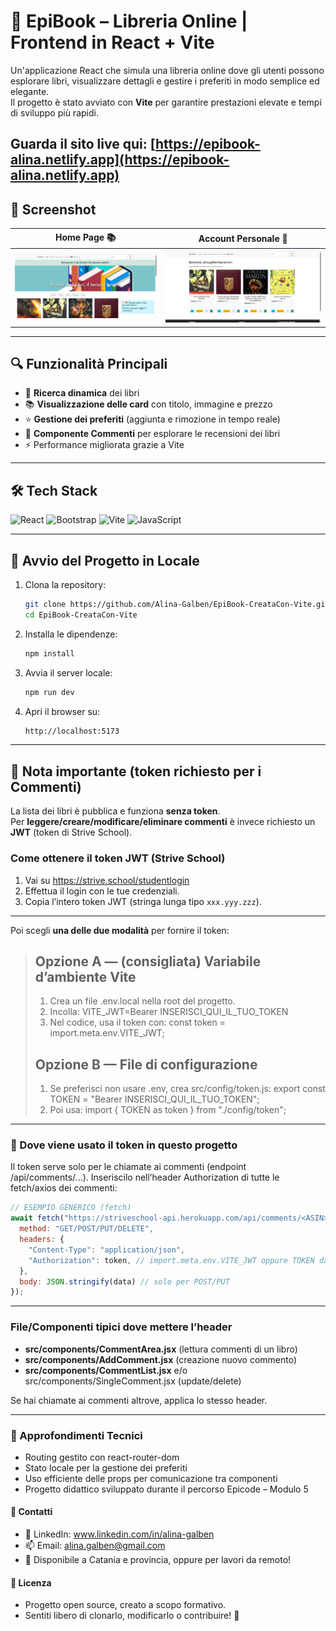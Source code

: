# 📘 EpiBook – Libreria Online | Frontend in React + Vite

Un'applicazione React che simula una libreria online dove gli utenti possono esplorare libri, visualizzare dettagli e gestire i preferiti in modo semplice ed elegante.  
Il progetto è stato avviato con **Vite** per garantire prestazioni elevate e tempi di sviluppo più rapidi.

**Guarda il sito live qui: [https://epibook-alina.netlify.app](https://epibook-alina.netlify.app)**
---
## 📸 Screenshot

| Home Page 📚 | Account Personale 🧾 |
|-------------|-------------------|
| ![Homepage](./public/screen1.png) | ![Account](./public/screen2.png) |

---

## 🔍 Funzionalità Principali

- 🔎 **Ricerca dinamica** dei libri  
- 📚 **Visualizzazione delle card** con titolo, immagine e prezzo  
- ⭐ **Gestione dei preferiti** (aggiunta e rimozione in tempo reale)  
- 🧠 **Componente Commenti** per esplorare le recensioni dei libri  
- ⚡ Performance migliorata grazie a Vite

---

## 🛠️ Tech Stack

![React](https://img.shields.io/badge/React-20232A?style=for-the-badge&logo=react&logoColor=61DAFB)
![Bootstrap](https://img.shields.io/badge/Bootstrap-563d7c?style=for-the-badge&logo=bootstrap&logoColor=white)
![Vite](https://img.shields.io/badge/Vite-646CFF?style=for-the-badge&logo=vite&logoColor=FFD62E)
![JavaScript](https://img.shields.io/badge/JavaScript-F7DF1E?style=for-the-badge&logo=javascript&logoColor=black)

---

## 🚀 Avvio del Progetto in Locale

1. Clona la repository:
   ```bash
   git clone https://github.com/Alina-Galben/EpiBook-CreataCon-Vite.git
   cd EpiBook-CreataCon-Vite
2. Installa le dipendenze:
   ```bash
   npm install
4. Avvia il server locale:
   ```bash
   npm run dev
6. Apri il browser su:
   ```bash
   http://localhost:5173

---
## 🔐 Nota importante (token richiesto per i Commenti)

La lista dei libri è pubblica e funziona **senza token**.  
Per **leggere/creare/modificare/eliminare commenti** è invece richiesto un **JWT** (token di Strive School).

### Come ottenere il token JWT (Strive School)
1. Vai su https://strive.school/studentlogin  
2. Effettua il login con le tue credenziali.  
3. Copia l’intero token JWT (stringa lunga tipo `xxx.yyy.zzz`).  

---
Poi scegli **una delle due modalità** per fornire il token:

> ## Opzione A — (consigliata) Variabile d’ambiente Vite
> 1. Crea un file .env.local nella root del progetto.
> 2. Incolla: VITE_JWT=Bearer INSERISCI_QUI_IL_TUO_TOKEN
> 3. Nel codice, usa il token con: const token = import.meta.env.VITE_JWT;
>
> ## Opzione B — File di configurazione
> 1. Se preferisci non usare .env, crea src/config/token.js: export const TOKEN = "Bearer INSERISCI_QUI_IL_TUO_TOKEN";
> 2. Poi usa: import { TOKEN as token } from "./config/token";

---

### 📌 Dove viene usato il token in questo progetto
Il token serve solo per le chiamate ai commenti (endpoint /api/comments/...). Inseriscilo nell’header Authorization di tutte le fetch/axios dei commenti:

```js
// ESEMPIO GENERICO (fetch)
await fetch("https://striveschool-api.herokuapp.com/api/comments/<ASIN>", {
  method: "GET/POST/PUT/DELETE",
  headers: {
    "Content-Type": "application/json",
    "Authorization": token, // import.meta.env.VITE_JWT oppure TOKEN dal file di config
  },
  body: JSON.stringify(data) // solo per POST/PUT
});
```
---

### File/Componenti tipici dove mettere l’header
- **src/components/CommentArea.jsx** (lettura commenti di un libro)
- **src/components/AddComment.jsx** (creazione nuovo commento)
- **src/components/CommentList.jsx** e/o src/components/SingleComment.jsx (update/delete)

Se hai chiamate ai commenti altrove, applica lo stesso header.

---

### 🧠 Approfondimenti Tecnici

- Routing gestito con react-router-dom
- Stato locale per la gestione dei preferiti
- Uso efficiente delle props per comunicazione tra componenti
- Progetto didattico sviluppato durante il percorso Epicode – Modulo 5


#### 📩 Contatti
- 🔗 LinkedIn: www.linkedin.com/in/alina-galben
- 📫 Email: alina.galben@gmail.com
- 📍 Disponibile a Catania e provincia, oppure per lavori da remoto!


#### 📄 Licenza
- Progetto open source, creato a scopo formativo.
- Sentiti libero di clonarlo, modificarlo o contribuire! 🌟

